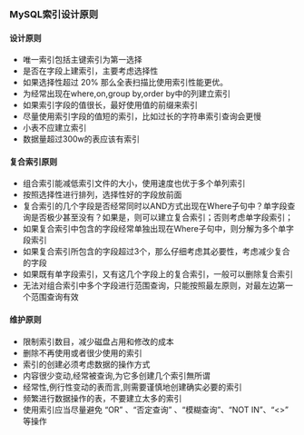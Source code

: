 ### MySQL索引设计原则

#### 设计原则
 - 唯一索引包括主键索引为第一选择
 - 是否在字段上建索引，主要考虑选择性
  - 如果选择性超过 20% 那么全表扫描比使用索引性能更优。
 - 为经常出现在where,on,group by,order by中的列建立索引
 - 如果索引字段的值很长，最好使用值的前缀来索引
 - 尽量使用索引字段的值短的索引，比如过长的字符串索引查询会更慢
 - 小表不应建立索引
 - 数据量超过300w的表应该有索引

#### 复合索引原则
 - 组合索引能减低索引文件的大小，使用速度也优于多个单列索引
 - 按照选择性进行排列，选择性好的字段放前面
 - 复合索引的几个字段是否经常同时以AND方式出现在Where子句中？单字段查询是否极少甚至没有？如果是，则可以建立复合索引；否则考虑单字段索引；
 - 如果复合索引中包含的字段经常单独出现在Where子句中，则分解为多个单字段索引
 - 如果复合索引所包含的字段超过3个，那么仔细考虑其必要性，考虑减少复合的字段
 - 如果既有单字段索引，又有这几个字段上的复合索引，一般可以删除复合索引
 - 无法对组合索引中多个字段进行范围查询，只能按照最左原则，对最左边第一个范围查询有效

#### 维护原则
 - 限制索引数目，减少磁盘占用和修改的成本
 - 删除不再使用或者很少使用的索引
 - 索引的创建必须考虑数据的操作方式
  - 内容很少变动,经常被查询,为它多创建几个索引無所谓
  - 经常性,例行性变动的表而言,则需要谨慎地创建确实必要的索引
 - 频繁进行数据操作的表，不要建立太多的索引
 - 使用索引应当尽量避免 “OR” 、“否定查询” 、“模糊查询”、“NOT IN”、“<>” 等操作
